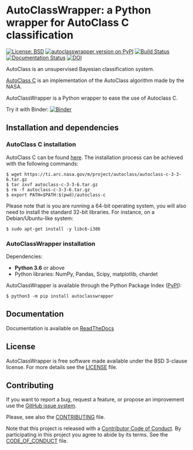 # AutoClassWrapper: a Python wrapper for AutoClass C classification

[![License: BSD](https://img.shields.io/badge/License-BSD-blue.svg)](https://opensource.org/licenses/BSD-3-Clause)   [![autoclasswrapper version on PyPI](https://badge.fury.io/py/autoclasswrapper.svg)](https://pypi.python.org/pypi/autoclasswrapper)   [![Build Status](https://travis-ci.org/pierrepo/autoclasswrapper.svg?branch=master)](https://travis-ci.org/pierrepo/autoclasswrapper)
[![Documentation Status](https://readthedocs.org/projects/autoclasswrapper/badge/?version=latest)](https://autoclasswrapper.readthedocs.io/en/latest/?badge=latest)
[![DOI](https://zenodo.org/badge/DOI/10.5281/zenodo.2527059.svg)](https://doi.org/10.5281/zenodo.2527059)


AutoClass is an unsupervised Bayesian classification system.

[AutoClass C](https://ti.arc.nasa.gov/tech/rse/synthesis-projects-applications/autoclass/autoclass-c/) is an implementation of the AutoClass algorithm made by the NASA.

AutoClassWrapper is a Python wrapper to ease the use of Autoclass C.

Try it with Binder: [![Binder](https://mybinder.org/badge_logo.svg)](https://mybinder.org/v2/gh/pierrepo/autoclasswrapper/master?filepath=notebooks)


## Installation and dependencies


### AutoClass C installation 

AutoClass C can be found [here](https://ti.arc.nasa.gov/tech/rse/synthesis-projects-applications/autoclass/autoclass-c/). The installation process can be achieved with the following commands:
```
$ wget https://ti.arc.nasa.gov/m/project/autoclass/autoclass-c-3-3-6.tar.gz
$ tar zxvf autoclass-c-3-3-6.tar.gz
$ rm -f autoclass-c-3-3-6.tar.gz
$ export PATH=$PATH:$(pwd)/autoclass-c
```

Please note that is you are running a 64-bit operating system, you will also need to install the standard 32-bit libraries. For instance, on a Debian/Ubuntu-like system:
```
$ sudo apt-get install -y libc6-i386
```


### AutoClassWrapper installation 

Dependencies:

- **Python 3.6** or above
- Python libraries: NumPy, Pandas, Scipy, matplotlib, chardet

AutoClassWrapper is available through the Python Package Index ([PyPI](https://pypi.org/)):

```
$ python3 -m pip install autoclasswrapper
```


## Documentation

Documentation is available on [ReadTheDocs](https://autoclasswrapper.readthedocs.io/en/latest/)


## License

AutoClassWrapper is free software made available under the BSD 3-clause license. For more details see the [LICENSE](LICENSE.txt) file.


## Contributing

If you want to report a bug, request a feature, or propose an improvement use the [GitHub issue system](https://github.com/pierrepo/autoclasswrapper/issues/).

Please, see also the [CONTRIBUTING](CONTRIBUTING.md) file.

Note that this project is released with a [Contributor Code of
Conduct](http://contributor-covenant.org/). By participating in this project you
agree to abide by its terms. See the [CODE_OF_CONDUCT](CODE_OF_CONDUCT.md) file.
